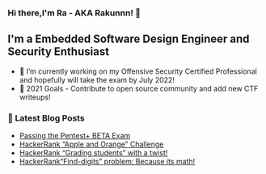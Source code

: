 ### Hi there,I'm Ra - AKA Rakunnn! 👋

## I'm a Embedded Software Design Engineer and Security Enthusiast
- 🔭 I’m currently working on my Offensive Security Certified Professional and hopefully will take the exam by July 2022!
- 🥅 2021 Goals - Contribute to open source community and add new CTF writeups!

### 📕 Latest Blog Posts
- [Passing the Pentest+ BETA Exam](https://medium.com/@ronaldallancoros/passing-the-pentest-beta-exam-9c67067babdf)
- [HackerRank “Apple and Orange” Challenge](https://medium.com/@ronaldallancoros/hackerrank-apple-and-orange-challenge-43379daa7f6a)
- [HackerRank “Grading students” with a twist!](https://medium.com/@ronaldallancoros/hackerrank-grading-students-with-a-twist-be56cfb7e706)
- [HackerRank“Find-digits” problem: Because its math!](https://medium.com/@ronaldallancoros/hackerrank-find-digits-problem-because-its-math-4ccd9d60aeb4)

